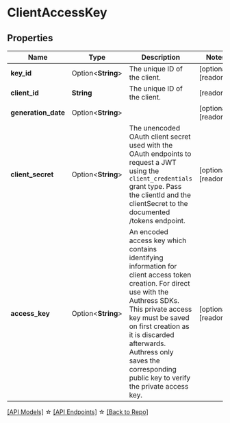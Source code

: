 # ClientAccessKey

## Properties

Name | Type | Description | Notes
------------ | ------------- | ------------- | -------------
**key_id** | Option<**String**> | The unique ID of the client. | [optional][readonly]
**client_id** | **String** | The unique ID of the client. | [readonly]
**generation_date** | Option<**String**> |  | [optional][readonly]
**client_secret** | Option<**String**> | The unencoded OAuth client secret used with the OAuth endpoints to request a JWT using the `client_credentials` grant type. Pass the clientId and the clientSecret to the documented /tokens endpoint. | [optional][readonly]
**access_key** | Option<**String**> | An encoded access key which contains identifying information for client access token creation. For direct use with the Authress SDKs. This private access key must be saved on first creation as it is discarded afterwards. Authress only saves the corresponding public key to verify the private access key. | [optional][readonly]

[[API Models]](./README.md#documentation-for-models) ☆ [[API Endpoints]](./README.md#documentation-for-api-endpoints) ☆ [[Back to Repo]](./README.md)


